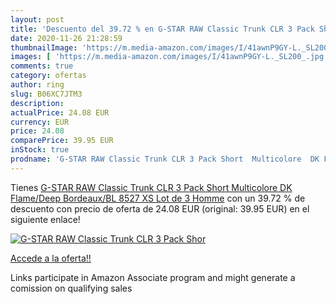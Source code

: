 ```yaml
---
layout: post
title: 'Descuento del 39.72 % en G-STAR RAW Classic Trunk CLR 3 Pack Shor'
date: 2020-11-26 21:28:59
thumbnailImage: 'https://m.media-amazon.com/images/I/41awnP9GY-L._SL200_.jpg'
images: [ 'https://m.media-amazon.com/images/I/41awnP9GY-L._SL200_.jpg' ]
comments: true
category: ofertas
author: ring
slug: B06XC7JTM3
description:
actualPrice: 24.08 EUR
currency: EUR
price: 24.08
comparePrice: 39.95 EUR
inStock: true
prodname: 'G-STAR RAW Classic Trunk CLR 3 Pack Short  Multicolore  DK Flame/Deep Bordeaux/BL 8527   XS  Lot de 3  Homme'
---
```


Tienes [G-STAR RAW Classic Trunk CLR 3 Pack Short  Multicolore  DK Flame/Deep Bordeaux/BL 8527   XS  Lot de 3  Homme](https://www.amazon.fr/dp/B06XC7JTM3/?tag=tolees0d-21) con un 39.72 % de descuento con precio de oferta de 24.08 EUR (original: 39.95 EUR) en el siguiente enlace!

[![G-STAR RAW Classic Trunk CLR 3 Pack Shor](https://m.media-amazon.com/images/I/41awnP9GY-L._SL200_.jpg)](https://www.amazon.fr/dp/B06XC7JTM3/?tag=tolees0d-21)

[Accede a la oferta!!](https://www.amazon.fr/dp/B06XC7JTM3/?tag=tolees0d-21)

Links participate in Amazon Associate program and might generate a comission on qualifying sales


